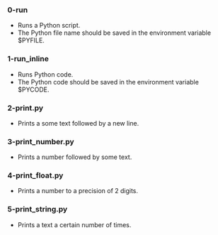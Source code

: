 ### 0-run
- Runs a Python script.
- The Python file name should be saved in the environment variable $PYFILE.
### 1-run_inline
- Runs Python code.
- The Python code should be saved in the environment variable $PYCODE.
### 2-print.py
- Prints a some text followed by a new line.
### 3-print_number.py
- Prints a number followed by some text.
### 4-print_float.py
- Prints a number to a precision of 2 digits.
### 5-print_string.py
- Prints a text a certain number of times.

